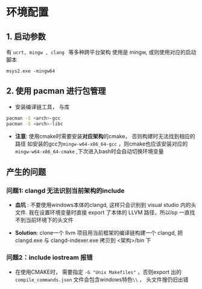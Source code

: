 # 环境配置

## 1. 启动参数
有 `ucrt, mingw , clang ` 等多种跨平台架构
使用是 mingw, 或则使用对应的启动脚本
```
msys2.exe -mingw64
```


## 2. 使用 pacman 进行包管理
- 安装编译链工具， 与库
```sh
pacman -S <arch>-gcc
pacman -S <arch>-libc
```

- **注意**:  使用cmake时需要安装**对应架构**的cmake， 否则构建时无法找到相应的路径
如安装的gcc为`mingw-w64-x86_64-gcc` ，则cmake也应该安装对应的`mingw-w64-x86_64-cmake` ,下次进入bash时会自动切换环境变量

## 产生的问题

### 问题1: clangd 无法识别当前架构的include

- **血坑** :
不要使用windows本体的clangd, 这样只会识别到 visual studio 内的头文件.
我在设置环境变量时直接 export 了本体的 LLVM 路径，所以lsp 一直找不到当前环境下的头文件

- **Solution**:
 clone一个 llvm 项目用当前框架的编译链构建一个 clangd, 把 clangd.exe 与 clangd-indexer.exe 拷贝到 <架构>/bin 下

### 问题2：include iostream 报错
- 在使用CMAKE时， 需要指定 `-G "Unix Makefiles"` ，否则export 出的 `compile_commands.json` 文件会包含windows特色`\\` ， 头文件搜仍旧出错
